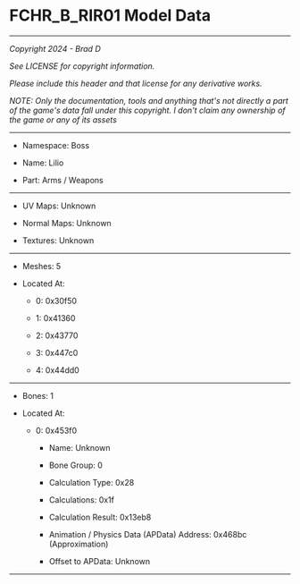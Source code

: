 # FCHR_B_RIR01 Model Data

---

*Copyright 2024 - Brad D*

*See LICENSE for copyright information.*

*Please include this header and that license for any derivative works.*

*NOTE: Only the documentation, tools and anything that's not directly a part of the game's data fall under this copyright. I don't claim any ownership of the game or any of its assets*

---

* Namespace: Boss

* Name: Lilio

* Part: Arms / Weapons

---

* UV Maps: Unknown

* Normal Maps: Unknown

* Textures: Unknown

---

* Meshes: 5

* Located At:

  * 0: 0x30f50

  * 1: 0x41360

  * 2: 0x43770

  * 3: 0x447c0

  * 4: 0x44dd0

---

* Bones: 1

* Located At:

  * 0: 0x453f0

    * Name: Unknown

    * Bone Group: 0

    * Calculation Type: 0x28

    * Calculations: 0x1f

    * Calculation Result: 0x13eb8

    * Animation / Physics Data (APData) Address: 0x468bc (Approximation)

    * Offset to APData: Unknown

---

